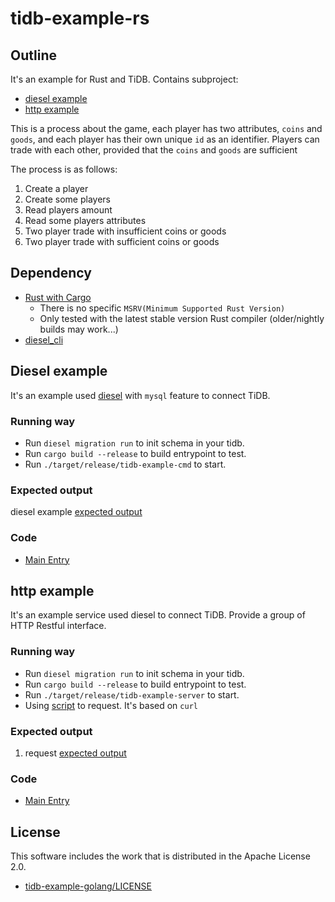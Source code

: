 # tidb-example-rs

## Outline

It's an example for Rust and TiDB. Contains subproject:

- [diesel example](#diesel-example)
- [http example](#http-example)

This is a process about the game, each player has two attributes,
`coins` and `goods`, and each player has their own unique `id` as an identifier.
Players can trade with each other, provided that the `coins` and `goods` are sufficient

The process is as follows:

1. Create a player
2. Create some players
3. Read players amount
4. Read some players attributes
5. Two player trade with insufficient coins or goods
6. Two player trade with sufficient coins or goods

## Dependency

- [Rust with Cargo](http://rust-lang.org)
  - There is no specific `MSRV(Minimum Supported Rust Version)`
  - Only tested with the latest stable version Rust compiler (older/nightly builds may work...)
- [diesel_cli](https://crates.io/crates/diesel_cli)

## Diesel example

It's an example used [diesel](https://diesel.rs/) with `mysql` feature to connect TiDB.

### Running way

- Run `diesel migration run` to init schema in your tidb.
- Run `cargo build --release` to build entrypoint to test.
- Run `./target/release/tidb-example-cmd` to start.

### Expected output

diesel example [expected output](./Expected-Output.md#Diesel)

### Code

- [Main Entry](./cmd/src/main.rs)

## http example

It's an example service used diesel to connect TiDB.
Provide a group of HTTP Restful interface.

### Running way

- Run `diesel migration run` to init schema in your tidb.
- Run `cargo build --release` to build entrypoint to test.
- Run `./target/release/tidb-example-server` to start.
- Using [script](./http/request.sh) to request. It's based on `curl`

### Expected output

1. request [expected output](./Expected-Output.md#http-request)

### Code

- [Main Entry](./http/src/main.rs)


## License

This software includes the work that is distributed in the Apache License 2.0.

- [tidb-example-golang/LICENSE](https://github.com/pingcap-inc/tidb-example-golang/blob/main/LICENSE)

